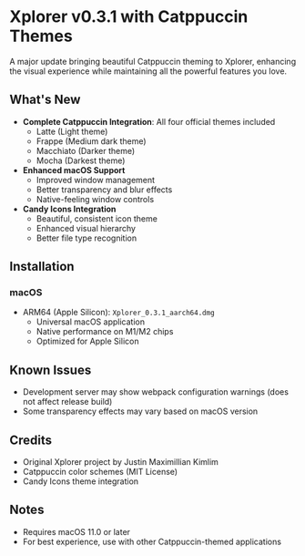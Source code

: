 # Xplorer v0.3.1 with Catppuccin Themes

A major update bringing beautiful Catppuccin theming to Xplorer, enhancing the visual experience while maintaining all the powerful features you love.

## What's New
- **Complete Catppuccin Integration**: All four official themes included
  - Latte (Light theme)
  - Frappe (Medium dark theme)
  - Macchiato (Darker theme)
  - Mocha (Darkest theme)
- **Enhanced macOS Support**
  - Improved window management
  - Better transparency and blur effects
  - Native-feeling window controls
- **Candy Icons Integration**
  - Beautiful, consistent icon theme
  - Enhanced visual hierarchy
  - Better file type recognition

## Installation
### macOS
- ARM64 (Apple Silicon): `Xplorer_0.3.1_aarch64.dmg`
  - Universal macOS application
  - Native performance on M1/M2 chips
  - Optimized for Apple Silicon

## Known Issues
- Development server may show webpack configuration warnings (does not affect release build)
- Some transparency effects may vary based on macOS version

## Credits
- Original Xplorer project by Justin Maximillian Kimlim
- Catppuccin color schemes (MIT License)
- Candy Icons theme integration

## Notes
- Requires macOS 11.0 or later
- For best experience, use with other Catppuccin-themed applications 